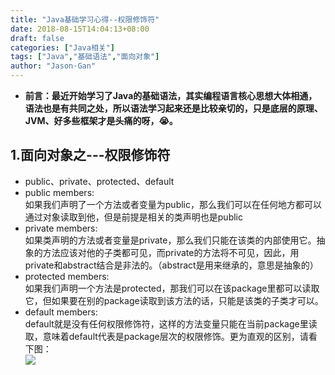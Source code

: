 ```yaml
---
title: "Java基础学习心得--权限修饰符"
date: 2018-08-15T14:04:13+08:00
draft: false
categories: ["Java相关"]
tags: ["Java","基础语法","面向对象"]
author: "Jason·Gan"
---
```


* **前言：最近开始学习了Java的基础语法，其实编程语言核心思想大体相通，语法也是有共同之处，所以语法学习起来还是比较亲切的，只是底层的原理、JVM、好多些框架才是头痛的呀，😭。**  
## 1.面向对象之---权限修饰符  
* public、private、protected、default   
* public members:  
如果我们声明了一个方法或者变量为public，那么我们可以在任何地方都可以通过对象读取到他，但是前提是相关的类声明也是public  
* private members:  
如果类声明的方法或者变量是private，那么我们只能在该类的内部使用它。抽象的方法应该对他的子类都可见，而private的方法将不可见，因此，用private和abstract结合是非法的。（abstract是用来继承的，意思是抽象的）  
* protected members:  
如果我们声明一个方法是protected，那我们可以在该package里都可以读取它，但如果要在别的package读取到该方法的话，只能是该类的子类才可以。  
* default members:  
default就是没有任何权限修饰符，这样的方法变量只能在当前package里读取，意味着default代表是package层次的权限修饰。更为直观的区别，请看下图：  
<span align="center">![](/image/HeadFirst/access.png)</span>

